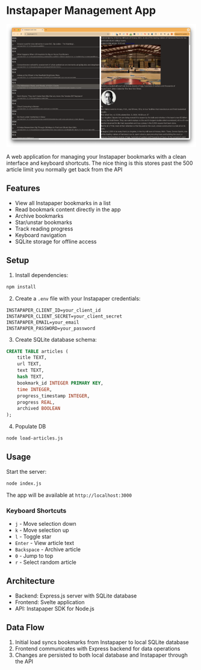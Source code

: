 # Instapaper Management App

![ui](instapaper-viewer.png "ui")

A web application for managing your Instapaper bookmarks with a clean interface and keyboard shortcuts. The nice thing is this stores past the 500 article limit you normally get back from the API

## Features

- View all Instapaper bookmarks in a list
- Read bookmark content directly in the app
- Archive bookmarks
- Star/unstar bookmarks
- Track reading progress
- Keyboard navigation
- SQLite storage for offline access

## Setup

1. Install dependencies:
```bash
npm install
```

2. Create a `.env` file with your Instapaper credentials:
```
INSTAPAPER_CLIENT_ID=your_client_id
INSTAPAPER_CLIENT_SECRET=your_client_secret
INSTAPAPER_EMAIL=your_email
INSTAPAPER_PASSWORD=your_password
```

3. Create SQLite database schema:
```sql
CREATE TABLE articles (
    title TEXT,
    url TEXT,
    text TEXT,
    hash TEXT,
    bookmark_id INTEGER PRIMARY KEY,
    time INTEGER,
    progress_timestamp INTEGER,
    progress REAL,
    archived BOOLEAN
);
```

4. Populate DB

```bash
node load-articles.js
```

## Usage

Start the server:
```bash
node index.js
```

The app will be available at `http://localhost:3000`

### Keyboard Shortcuts

- `j` - Move selection down
- `k` - Move selection up
- `l` - Toggle star
- `Enter` - View article text
- `Backspace` - Archive article
- `0` - Jump to top
- `r` - Select random article

## Architecture

- Backend: Express.js server with SQLite database
- Frontend: Svelte application
- API: Instapaper SDK for Node.js

## Data Flow

1. Initial load syncs bookmarks from Instapaper to local SQLite database
2. Frontend communicates with Express backend for data operations
3. Changes are persisted to both local database and Instapaper through the API
